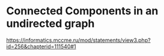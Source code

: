 # Connected Components in an undirected graph
https://informatics.mccme.ru/mod/statements/view3.php?id=256&chapterid=111540#1
